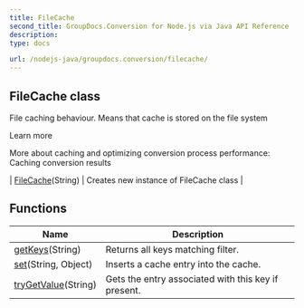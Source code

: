 ```yaml
---
title: FileCache
second_title: GroupDocs.Conversion for Node.js via Java API Reference
description: 
type: docs

url: /nodejs-java/groupdocs.conversion/filecache/
---
```


## FileCache class
File caching behaviour. Means that cache is stored on the file system
 
 Learn more
 
 
 More about caching and optimizing conversion process performance:
 Caching conversion results
 
 
 
| [FileCache](filecache)(String) | Creates new instance of FileCache class |

## Functions

| Name | Description |
| --- | --- |
| [getKeys](getkeys)(String) | Returns all keys matching filter. |
| [set](set)(String, Object) | Inserts a cache entry into the cache. |
| [tryGetValue](trygetvalue)(String) | Gets the entry associated with this key if present. |
